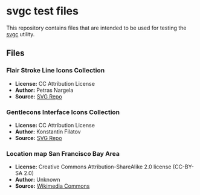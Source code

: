 # svgc test files

This repository contains files that are intended to be used for testing the [svgc](https://github.com/pasabanov/svgc) utility.

## Files

### Flair Stroke Line Icons Collection

- **License:** CC Attribution License
- **Author:** Petras Nargela
- **Source:** [SVG Repo](https://www.svgrepo.com/collection/flair-stroke-line-icons/)

### Gentlecons Interface Icons Collection

- **License:** CC Attribution License
- **Author:** Konstantin Filatov
- **Source:** [SVG Repo](https://www.svgrepo.com/collection/gentlecons-interface-icons/)

### Location map San Francisco Bay Area

- **License:** Creative Commons Attribution-ShareAlike 2.0 license (CC-BY-SA 2.0)
- **Author:** Unknown
- **Source:** [Wikimedia Commons](https://commons.wikimedia.org/wiki/File:Location_map_San_Francisco_Bay_Area.svg)